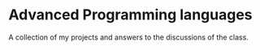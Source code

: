 # Advanced Programming languages

A collection of my projects and answers to the discussions of the class.
